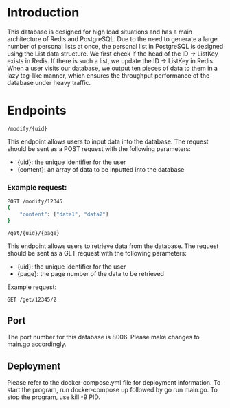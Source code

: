 # Introduction
This database is designed for high load situations and has a main architecture of Redis and PostgreSQL. Due to the need to generate a large number of personal lists at once, the personal list in PostgreSQL is designed using the List data structure. We first check if the head of the ID -> ListKey exists in Redis. If there is such a list, we update the ID -> ListKey in Redis. When a user visits our database, we output ten pieces of data to them in a lazy tag-like manner, which ensures the throughput performance of the database under heavy traffic.

# Endpoints
```/modify/{uid}```

This endpoint allows users to input data into the database. The request should be sent as a POST request with the following parameters:

- {uid}: the unique identifier for the user
- {content}: an array of data to be inputted into the database

### Example request:

```bash
POST /modify/12345
{
    "content": ["data1", "data2"]
}
```

```/get/{uid}/{page}```

This endpoint allows users to retrieve data from the database. The request should be sent as a GET request with the following parameters:

- {uid}: the unique identifier for the user
- {page}: the page number of the data to be retrieved

Example request:
```
GET /get/12345/2
```

## Port
The port number for this database is 8006. Please make changes to main.go accordingly.

## Deployment
Please refer to the docker-compose.yml file for deployment information. To start the program, run docker-compose up followed by go run main.go. To stop the program, use kill -9 PID.